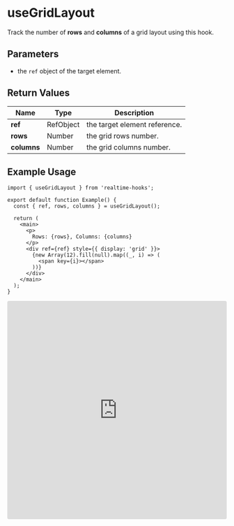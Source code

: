 # useGridLayout

Track the number of **rows** and **columns** of a grid layout using this hook.

## Parameters

- the `ref` object of the target element.

## Return Values

| Name        | Type      | Description                   |
| ----------- | --------- | ----------------------------- |
| **ref**     | RefObject | the target element reference. |
| **rows**    | Number    | the grid rows number.         |
| **columns** | Number    | the grid columns number.      |

## Example Usage

```tsx
import { useGridLayout } from 'realtime-hooks';

export default function Example() {
  const { ref, rows, columns } = useGridLayout();

  return (
    <main>
      <p>
        Rows: {rows}, Columns: {columns}
      </p>
      <div ref={ref} style={{ display: 'grid' }}>
        {new Array(12).fill(null).map((_, i) => (
          <span key={i}></span>
        ))}
      </div>
    </main>
  );
}
```

<iframe src="https://codesandbox.io/embed/rt7jsp?view=Editor+%2B+Preview&module=%2Fsrc%2FComponent.tsx&hidenavigation=1" style="width:100%; height: 500px; border:0; border-radius: 4px; overflow:hidden;" title="useGridLayout" allow="accelerometer; ambient-light-sensor; camera; encrypted-media; geolocation; gyroscope; hid; microphone; midi; payment; usb; vr; xr-spatial-tracking" sandbox="allow-forms allow-modals allow-popups allow-presentation allow-same-origin allow-scripts"></iframe>
